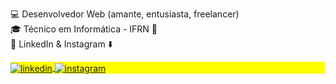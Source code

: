 💻 Desenvolvedor Web (amante, entusiasta, freelancer)
</br>
🎓 Técnico em Informática - IFRN 🥇
</br>
💼 LinkedIn & Instagram ⬇️

<p align="left" style="background:yellow">
<a href="https://linkedin.com/in/mateusesm" target="_blank">
  <img align="center" src="https://img.shields.io/badge/-Mateus Macedo-05122A?style=flat&logo=linkedin" alt="linkedin"/>
</a>
<a href="https://instagram.com/mateusesm_dev" target="_blank">
 <img align="center" src="https://img.shields.io/badge/-mateusesm_dev-05122A?style=flat&logo=instagram" alt="instagram"/>
</a>
</p>



